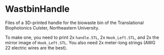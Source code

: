 # WastbinHandle

Files of a 3D-printed handle for the biowaste bin of the Translational Biophotonics Culster, Northeastern University. 

To make one, you need to print 2x `handle.STL`, 2x `Hook_Left.STL`, and 2x the mirror image of `Hook_Left.STL`. You also need 2x meter-long strings (AWG 22 electric wires are the best).
